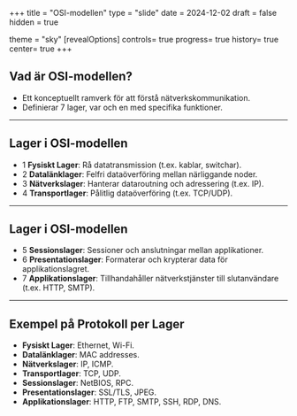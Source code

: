 
+++
title = "OSI-modellen"
type = "slide"
date = 2024-12-02
draft = false
hidden = true

theme = "sky"
[revealOptions]
controls= true
progress= true
history= true
center= true
+++

## Vad är OSI-modellen?
- Ett konceptuellt ramverk för att förstå nätverkskommunikation.
- Definierar 7 lager, var och en med specifika funktioner.

---

## Lager i OSI-modellen
- 1 **Fysiskt Lager**: Rå datatransmission (t.ex. kablar, switchar).
- 2 **Datalänklager**: Felfri dataöverföring mellan närliggande noder.
- 3 **Nätverkslager**: Hanterar dataroutning och adressering (t.ex. IP).
- 4 **Transportlager**: Pålitlig dataöverföring (t.ex. TCP/UDP).

---

## Lager i OSI-modellen
- 5 **Sessionslager**: Sessioner och anslutningar mellan applikationer.
- 6 **Presentationslager**: Formaterar och krypterar data för applikationslagret.
- 7 **Applikationslager**: Tillhandahåller nätverkstjänster till slutanvändare (t.ex. HTTP, SMTP).

---

## Exempel på Protokoll per Lager
- **Fysiskt Lager**: Ethernet, Wi-Fi.
- **Datalänklager**: MAC addresses.
- **Nätverkslager**: IP, ICMP.
- **Transportlager**: TCP, UDP.
- **Sessionslager**: NetBIOS, RPC.
- **Presentationslager**: SSL/TLS, JPEG.
- **Applikationslager**: HTTP, FTP, SMTP, SSH, RDP, DNS.
